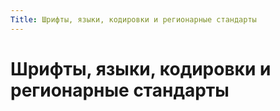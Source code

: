 ```yaml
---
Title: Шрифты, языки, кодировки и регионарные стандарты
---
```


Шрифты, языки, кодировки и регионарные стандарты
================================================
